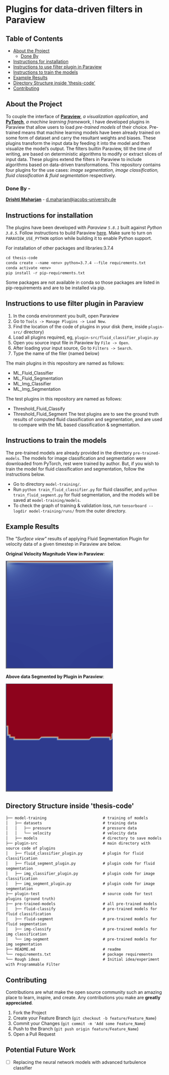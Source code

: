 # Plugins for data-driven filters in Paraview
## Table of Contents

* [About the Project](#about-the-project)
    * [Done By](#done-by)
* [Instructions for installation](#instructions-for-installation)
* [Instructions to use filter plugin in Paraview](#instructions-to-use-filter-plugin-in-paraview)
* [Instructions to train the models](#instructions-to-train-the-models)
* [Example Results](#example-results)
* [Directory Structure inside 'thesis-code'](#directory-structure-inside-'thesis-code')
* [Contributing](#contributing)

## About the Project
To couple the interface of **[Paraview](https://www.paraview.org/)**, *a visualization application*, and **[PyTorch](https://pytorch.org/)**, *a machine learning framework*, I have developed plugins in Paraview that allow users to load *pre-trained models* of their choice.  Pre-trained means that machine learning models have been already trained on some form of dataset and carry the resultant weights and biases. These plugins transform the input data by feeding it into the model and then visualize the model’s output. The filters builtin Paraview,  till the time of writing,  are based on deterministic algorithms to modify or extract slices of input data. These plugins extend the filters in Paraview to include algorithms based on data-driven transformations. This repository contains four plugins for the use cases: *image segmentation, image classification, fluid classification & fluid segmentation* respectively.
### Done By -
[**Drishti Maharjan**](https://github.com/drishti-m) - d.maharjan@jacobs-university.de 


## Instructions for installation
The plugins have been developed with *Paraview `5.8.1`* built against *Python `3.8.5`*. 
Follow instructions to build Paraview [here](https://gitlab.kitware.com/paraview/paraview/blob/master/Documentation/dev/build.md). Make sure to turn on `PARAVIEW_USE_PYTHON` option while building it to enable
Python support.

For installation of other packages and libraries:3.7.4
```
cd thesis-code
conda create --name <env> python=3.7.4 --file requirements.txt
conda activate <env>
pip install -r pip-requirements.txt
```
Some packages are not available in conda so those packages are listed in pip-requirements and are to be 
installed via pip.

## Instructions to use filter plugin in Paraview
1. In the conda environment you built, open Paraview
2. Go to `Tools -> Manage Plugins -> Load New`.
3. Find the location of the code of plugins in your disk (here, inside `plugin-src/` directory)
4. Load all plugins required, eg, `plugin-src/fluid_classifier_plugin.py`
5. Open you source input file in Paraview by `File -> Open`.
6. After loading your input source, Go to `Filters -> Search`.
7. Type the name of the filer (named below)

The main plugins in this repository are named as follows:
* ML_Fluid_Classifier
* ML_Fluid_Segmentation
* ML_Img_Classifier
* ML_Img_Segmentation

The test plugins in this repository are named as follows:
* Threshold_Fluid_Classify
* Threshold_Fluid_Segment
The test plugins are to see the ground truth results of computed fluid classification and segmentation, and are used to compare with the ML based classification & segmentation.

## Instructions to train the models
The pre-trained models are already provided in the directory `pre-trained-models`. The models for image classification and segmentation were downloaded from PyTorch, rest were trained by author. But, if you wish to
train the model for fluid classification and segmentation, follow the instructions below.

* Go to directory `model-training/`.
* Run `python train_fluid_classifier.py` for fluid classifier, and
`python train_fluid_segment.py` for fluid segmentation, and the models
will be saved at `model-training/models`.
* To check the graph of training & validation loss, run
`tensorboard --logdir model-training/runs/` from the outer directory.


## Example Results

The *"Surface view"* results of applying Fluid Segmentation Plugin for velocity data of a given timestep in Paraview are below.

**Original Velocity Magnitude View in Paraview**:

![Original](./thesis-code/results/velocity_R10-frame0.png )

**Above data Segmented by Plugin in Paraview**:

![Segmented](./thesis-code/results/seg-velocity_R10_frame0.png)

## Directory Structure inside 'thesis-code'
```
├── model-training                         # training of models
│   ├── datasets                           # training data 
│   │   ├── pressure                       # pressure data 
│   │   └── velocity                       # velocity data
│   ├── models                             # directory to save models
├── plugin-src                             # main directory with source code of plugins
│   ├── fluid_classifier_plugin.py         # plugin for fluid classification
│   ├── fluid_segment_plugin.py            # plugin code for fluid segmentation
│   ├── img_classifier_plugin.py           # plugin code for image classification
│   ├── img_segment_plugin.py              # plugin code for image segmentation
├── plugin-test                            # source code for test plugins (ground truth)
├── pre-trained-models                     # all pre-trained models 
│   ├── fluid-classify                     # pre-trained models for fluid classification
│   ├── fluid-segment                      # pre-trained models for fluid segmentation
│   ├── img-classify                       # pre-trained models for img classification
│   └── img-segment                        # pre-trained models for img segmentation
├── README.md                              # readme
└── requirements.txt                       # package requirements
└── Rough ideas                            # Initial idea/experiment with Programmable Filter

```

## Contributing

Contributions are what make the open source community such an amazing place to learn, inspire, and create. Any contributions you make are **greatly appreciated**.

1. Fork the Project
2. Create your Feature Branch (`git checkout -b feature/Feature_Name`)
3. Commit your Changes (`git commit -m 'Add some Feature_Name`)
4. Push to the Branch (`git push origin feature/Feature_Name`)
5. Open a Pull Request

## Potential Future Work

- [ ] Replacing the neural network models with 
advanced turbulence classifier